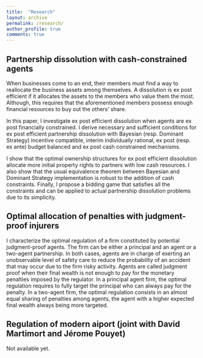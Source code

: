 ```yaml
---
title:  "Research"
layout: archive
permalink: /research/
author_profile: true
comments: true
---
```


## Partnership dissolution with cash-constrained agents

When businesses come to an end, their members must find a way to reallocate the
business assets among themselves. A dissolution is ex post efficient if it allocates the
assets to the members who value them the most. Although, this requires that the
aforementioned members possess enough financial resources to buy out the others’
share.

In this paper, I investigate ex post efficient dissolution when agents are ex post
financially constrained. I derive necessary and sufficient conditions for ex post efficient
partnership dissolution with Bayesian (resp. Dominant Strategy) incentive compatible,
interim individually rational, ex post (resp. ex ante) budget balanced and ex post cash
constrained mechanisms.

I show that the optimal ownership structures for ex post efficient dissolution allocate
more initial property rights to partners with low cash resources. I also show that the
usual equivalence theorem between Bayesian and Dominant Strategy implementation is
robust to the addition of cash constraints. Finally, I propose a bidding game that satisfies
all the constraints and can be applied to actual partnership dissolution problems due to
its simplicity.

## Optimal allocation of penalties with judgment-proof injurers

I characterize the optimal regulation of a firm constituted by potential judgment-proof
agents. The firm can be either a principal and an agent or a two-agent
partnership. In both cases, agents are in charge of exerting an unobservable level
of safety care to reduce the probability of an accident that may occur due to the
firm risky activity. Agents are called judgment proof when their final wealth is not
enough to pay for the monetary penalties imposed by the regulator. In a principal agent
firm, the optimal regulation requires to fully target the principal who can
always pay for the penalty. In a two-agent firm, the optimal regulation consists in
an almost equal sharing of penalties among agents, the agent with a higher expected
final wealth always being more targeted.

## Regulation of modern aiport (joint with David Martimort and Jérome Pouyet)

Not available yet.
